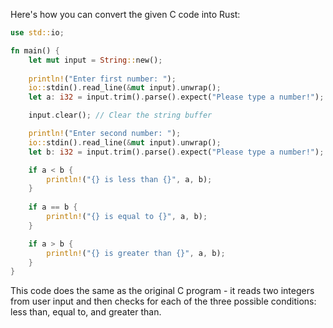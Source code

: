 Here's how you can convert the given C code into Rust:
```rust
use std::io;

fn main() {
    let mut input = String::new();
    
    println!("Enter first number: ");
    io::stdin().read_line(&mut input).unwrap();
    let a: i32 = input.trim().parse().expect("Please type a number!");

    input.clear(); // Clear the string buffer

    println!("Enter second number: ");
    io::stdin().read_line(&mut input).unwrap();
    let b: i32 = input.trim().parse().expect("Please type a number!");

    if a < b {
        println!("{} is less than {}", a, b);
    }
    
    if a == b {
        println!("{} is equal to {}", a, b);
    }

    if a > b {
        println!("{} is greater than {}", a, b);
    }
}
```
This code does the same as the original C program - it reads two integers from user input and then checks for each of the three possible conditions: less than, equal to, and greater than.
